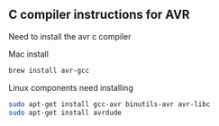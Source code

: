## C compiler instructions for AVR

Need to install the avr c compiler

Mac install

```bash
brew install avr-gcc
```

Linux components need installing

```bash
sudo apt-get install gcc-avr binutils-avr avr-libc
sudo apt-get install avrdude
```
